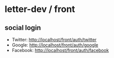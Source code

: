letter-dev / front
==================

## social login

- Twitter: <http://localhost/front/auth/twitter>
- Google: <http://localhost/front/auth/google>
- Facebook: <http://localhost/front/auth/facebook>

